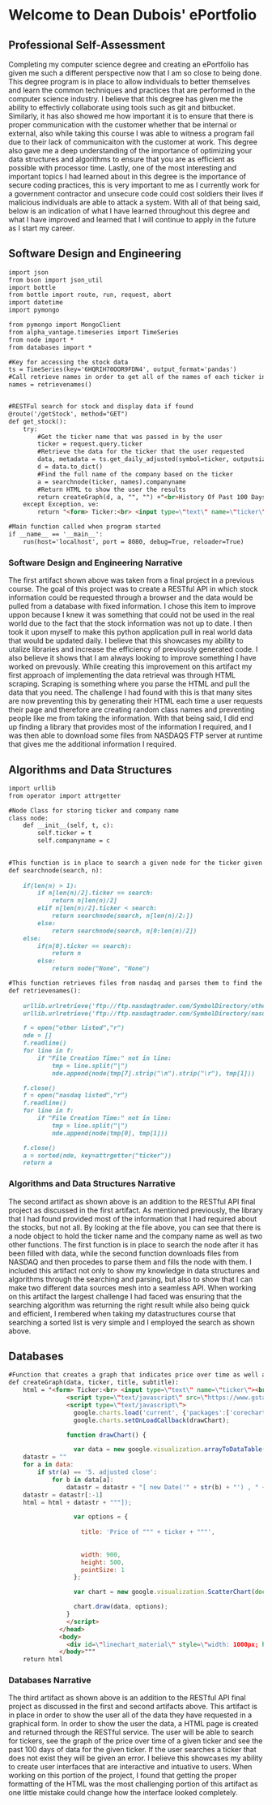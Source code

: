 # Welcome to Dean Dubois' ePortfolio



## Professional Self-Assessment
Completing my computer science degree and creating an ePortfolio has given me such a different perspective now that I am so close to being done. This degree program is in place to allow individuals to better themselves and learn the common techniques and practices that are performed in the computer science industry. I believe that this degree has given me the ability to effectivly collaborate using tools such as git and bitbucket. Similarly, it has also showed me how important it is to ensure that there is proper communication with the customer whether that be internal or external, also while taking this course I was able to witness a program fail due to their lack of communicaiton with the customer at work. This degree also gave me a deep understanding of the importance of optimizing your data structures and algorithms to ensure that you are as efficient as possible with processor time. Lastly, one of the most interesting and important topics I had learned about in this degree is the importance of secure coding practices, this is very important to me as I currently work for a government contractor and unsecure code could cost soldiers their lives if malicious individuals are able to attack a system. With all of that being said, below is an indication of what I have learned throughout this degree and what I have improved and learned that I will continue to apply in the future as I start my career.



## Software Design and Engineering
```markdown
import json
from bson import json_util
import bottle
from bottle import route, run, request, abort
import datetime
import pymongo

from pymongo import MongoClient
from alpha_vantage.timeseries import TimeSeries
from node import *
from databases import *

#Key for accessing the stock data
ts = TimeSeries(key='6HQRIH70OOR9FDN4', output_format='pandas')
#Call retrieve names in order to get all of the names of each ticker in the market
names = retrievenames()


#RESTFul search for stock and display data if found
@route('/getStock', method="GET")
def get_stock():
    try:
        #Get the ticker name that was passed in by the user
        ticker = request.query.ticker
        #Retrieve the data for the ticker that the user requested
        data, metadata = ts.get_daily_adjusted(symbol=ticker, outputsize='full')
        d = data.to_dict()
        #Find the full name of the company based on the ticker
        a = searchnode(ticker, names).companyname
        #Return HTML to show the user the results
        return createGraph(d, a, "", "") +"<br>History Of Past 100 Days</br>" +data.tail(100).iloc[::-1].to_html()
    except Exception, ve:
        return "<form> Ticker:<br> <input type=\"text\" name=\"ticker\"><br> <input type=\"submit\" value=\"Submit\"></form><br>No Data Found!\n"+ str(ve) +"</br>"

#Main function called when program started
if __name__ == '__main__':
    run(host='localhost', port = 8080, debug=True, reloader=True)

```

### Software Design and Engineering Narrative
The first artifact shown above was taken from a final project in a previous course. The goal of this project was to create a RESTful
API in which stock information could be requested through a browser and the data would be pulled from a database with fixed information. 
I chose this item to improve uppon because I knew it was something that could not be used in the real world due to the fact that the stock
information was not up to date. I then took it upon myself to make this python application pull in real world data that would be updated
daily. I believe that this showcases my ability to utalize libraries and increase the efficiency of previously generated code. I also
believe it shows that I am always looking to improve something I have worked on prevously. While creating this improvement on this 
artifact my first approach of implementing the data retrieval was through HTML scraping. Scraping is something where you parse the HTML 
and pull the data that you need. The challenge I had found with this is that many sites are now preventing this by generating their HTML 
each time a user requests their page and therefore are creating random class names and preventing people like me from taking the
information. With that being said, I did end up finding a library that provides most of the information I required, and I was then able to
download some files from NASDAQS FTP server at runtime that gives me the additional information I required. 



## Algorithms and Data Structures
```markdown
import urllib
from operator import attrgetter

#Node Class for storing ticker and company name
class node:
    def __init__(self, t, c):
        self.ticker = t
        self.companyname = c
    

#This function is in place to search a given node for the ticker given and then returns that node
def searchnode(search, n):
    
    if(len(n) > 1):
        if n[len(n)/2].ticker == search:
            return n[len(n)/2]
        elif n[len(n)/2].ticker < search:
            return searchnode(search, n[len(n)/2:])
        else:
            return searchnode(search, n[0:len(n)/2])
    else:
        if(n[0].ticker == search):
            return n
        else:
            return node("None", "None")

#This function retrieves files from nasdaq and parses them to find the names of the companies
def retrievenames():
    
    urllib.urlretrieve('ftp://ftp.nasdaqtrader.com/SymbolDirectory/otherlisted.txt', 'other listed')
    urllib.urlretrieve('ftp://ftp.nasdaqtrader.com/SymbolDirectory/nasdaqlisted.txt', 'nasdaq listed')

    f = open("other listed","r")
    nde = []
    f.readline()
    for line in f:
        if "File Creation Time:" not in line:
            tmp = line.split("|")
            nde.append(node(tmp[7].strip("\n").strip("\r"), tmp[1]))

    f.close()
    f = open("nasdaq listed","r")
    f.readline()
    for line in f:
        if "File Creation Time:" not in line:
            tmp = line.split("|")
            nde.append(node(tmp[0], tmp[1]))

    f.close()
    a = sorted(nde, key=attrgetter("ticker"))
    return a

```

### Algorithms and Data Structures Narrative
The second artifact as shown above is an addition to the RESTful API final project as discussed in the first artifact. As mentioned previously, the library that I had found provided most of the information that I had required about the stocks, but not all. By looking at the file above, you can see that there is a node object to hold the ticker name and the company name as well as two other functions. The first function is in place to search the node after it has been filled with data, while the second function downloads files from NASDAQ and then procedes to parse them and fills the node with them. I included this artifact not only to show my knowledge in data structures and algorithms through the searching and parsing, but also to show that I can make two different data sources mesh into a seamless API. When working on this artifact the largest challenge I had faced was ensuring that the searching algorithm was returning the right result while also being quick and efficient, I rembered when taking my datastructures course that searching a sorted list is very simple and I employed the search as shown above. 


## Databases
```markdown
#Function that creates a graph that indicates price over time as well as shows the data for the passed 100 days
def createGraph(data, ticker, title, subtitle):
    html = "<form> Ticker:<br> <input type=\"text\" name=\"ticker\"><br> <input type=\"submit\" value=\"Submit\"></form>" + """<head>
                <script type=\"text/javascript\" src=\"https://www.gstatic.com/charts/loader.js\"></script>
                <script type=\"text/javascript\">
                  google.charts.load('current', {'packages':['corechart']});
                  google.charts.setOnLoadCallback(drawChart);

                function drawChart() {

                  var data = new google.visualization.arrayToDataTable([['Date', 'Price'],"""
    datastr = ""
    for a in data:
        if str(a) == '5. adjusted close':
            for b in data[a]:
                datastr = datastr + "[ new Date('" + str(b) + "') , " + str(data[a][b]) + "],"
    datastr = datastr[:-1]
    html = html + datastr + """]);

                  var options = {
                  
                    title: 'Price of """ + ticker + """',
                      
                    
                    width: 900,
                    height: 500,
                    pointSize: 1
                  };

                  var chart = new google.visualization.ScatterChart(document.getElementById('linechart_material'));

                  chart.draw(data, options);
                }
                </script>
              </head>
              <body>
                <div id=\"linechart_material\" style=\"width: 1000px; height: 600px\"></div>
              </body>"""
    return html

```


### Databases Narrative
The third artifact as shown above is an addition to the RESTful API final project as discussed in the first and second artifacts above. This artifact is in place in order to show the user all of the data they have requested in a graphical form. In order to show the user the data, a HTML page is created and returned through the RESTful service. The user will be able to search for tickers, see the graph of the price over time of a given ticker and see the past 100 days of data for the given ticker. If the user searches a ticker that does not exist they will be given an error. I believe this showcases my ability to create user interfaces that are interactive and intuative to users. When working on this portion of the project, I found that getting the proper formatting of the HTML was the most challenging portion of this artifact as one little mistake could change how the interface looked completely. 


